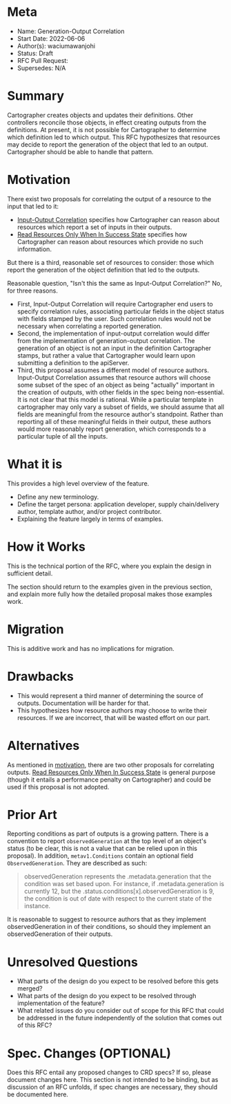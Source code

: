 # Meta
[meta]: #meta
- Name: Generation-Output Correlation
- Start Date: 2022-06-06
- Author(s): waciumawanjohi
- Status: Draft <!-- Acceptable values: Draft, Approved, On Hold, Superseded -->
- RFC Pull Request: 
- Supersedes: N/A

# Summary
[summary]: #summary

Cartographer creates objects and updates their definitions. Other controllers reconcile those objects, in 
effect creating outputs from the definitions. At present, it is not possible for Cartographer to determine which 
definition led to which output. This RFC hypothesizes that resources may decide to report the generation of the 
object that led to an output. Cartographer should be able to handle that pattern.

# Motivation
[motivation]: #motivation

There exist two proposals for correlating the output of a resource to the input that led to it:
- [Input-Output Correlation](https://github.com/vmware-tanzu/cartographer/pull/799) specifies how Cartographer 
  can reason about resources which report a set of inputs in their outputs.
- [Read Resources Only When In Success State](https://github.com/vmware-tanzu/cartographer/pull/556) specifies how 
  Cartographer can reason about resources which provide no such information.

But there is a third, reasonable set of resources to consider: those which report the generation of the object 
definition that led to the outputs.

Reasonable question, "Isn't this the same as Input-Output Correlation?" No, for three reasons.
  - First, Input-Output Correlation will 
  require Cartographer end users to specify correlation rules, associating particular fields in the object status with 
  fields stamped by the user. Such correlation rules would not be necessary when correlating a reported generation.
  - Second, the implementation of input-output correlation would differ from the implementation of generation-output 
  correlation. The generation of an object is not an input in the definition Cartographer stamps, but rather a value 
  that Cartographer would learn upon submitting a definition to the apiServer.
  - Third, this proposal assumes a 
  different model of resource authors. Input-Output Correlation assumes that resource authors will choose some 
  subset of the spec of an object as being "actually" important in the creation of outputs, with other fields in the 
  spec being non-essential. It is not clear that this model is rational. While a particular template in cartographer 
    may only vary a subset of fields, we should assume that all fields are meaningful from the resource author's 
    standpoint. Rather than reporting all of these meaningful fields in their output, these authors would more 
    reasonably report generation, which corresponds to a particular tuple of all the inputs.

# What it is
[what-it-is]: #what-it-is



This provides a high level overview of the feature.

- Define any new terminology.
- Define the target persona: application developer, supply chain/delivery author, template author, and/or project contributor.
- Explaining the feature largely in terms of examples.

# How it Works
[how-it-works]: #how-it-works

This is the technical portion of the RFC, where you explain the design in sufficient detail.

The section should return to the examples given in the previous section, and explain more fully how the detailed proposal makes those examples work.

# Migration
[migration]: #migration

This is additive work and has no implications for migration.

# Drawbacks
[drawbacks]: #drawbacks

- This would represent a third manner of determining the source of outputs. Documentation will be harder for that.
- This hypothesizes how resource authors may choose to write their resources. If we are incorrect, that will be 
  wasted effort on our part.

# Alternatives
[alternatives]: #alternatives

As mentioned in [motivation](#motivation), there are two other proposals for correlating outputs. [Read Resources 
Only When In Success State](https://github.com/vmware-tanzu/cartographer/pull/556) is general purpose (though it 
entails a performance penalty on Cartographer) and could be used if this proposal is not adopted.

# Prior Art
[prior-art]: #prior-art

Reporting conditions as part of outputs is a growing pattern. There is a convention to report `observedGeneration` 
at the top level of an object's status (to be clear, this is not a value that can be relied upon in this proposal). 
In addition, `metav1.Conditions` contain an optional field `ObservedGeneration`. They are described as such:
> observedGeneration represents the .metadata.generation that the condition was set based upon.
> For instance, if .metadata.generation is currently 12, but the .status.conditions[x].observedGeneration is 9, the 
> condition is out of date
> with respect to the current state of the instance.

It is reasonable to suggest to resource authors that as they implement observedGeneration in of their conditions, so 
should they implement an observedGeneration of their outputs.

# Unresolved Questions
[unresolved-questions]: #unresolved-questions

- What parts of the design do you expect to be resolved before this gets merged?
- What parts of the design do you expect to be resolved through implementation of the feature?
- What related issues do you consider out of scope for this RFC that could be addressed in the future independently of the solution that comes out of this RFC?

# Spec. Changes (OPTIONAL)
[spec-changes]: #spec-changes
Does this RFC entail any proposed changes to CRD specs? If so, please document changes here.
This section is not intended to be binding, but as discussion of an RFC unfolds, if spec changes are necessary, they should be documented here.
